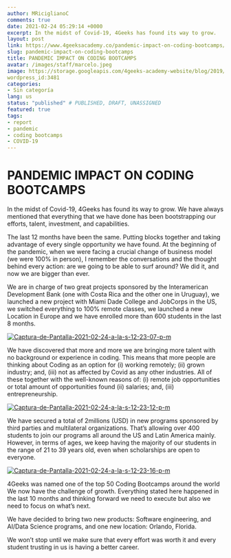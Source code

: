 ```yaml
---
author: MRiciglianoC
comments: true
date: 2021-02-24 05:29:14 +0000
excerpt: In the midst of Covid-19, 4Geeks has found its way to grow. 
layout: post
link: https://www.4geeksacademy.co/pandemic-impact-on-coding-bootcamps/
slug: pandemic-impact-on-coding-bootcamps
title: PANDEMIC IMPACT ON CODING BOOTCAMPS 
avatar: /images/staff/marcelo.jpeg
image: https://storage.googleapis.com/4geeks-academy-website/blog/2019/03/MAIN-BLOG-1024x270.jpg
wordpress_id:3481
categories:
- Sin categoría
lang: us
status: "published" # PUBLISHED, DRAFT, UNASSIGNED
featured: true
tags: 
- report
- pandemic 
- coding bootcamps 
- COVID-19
---
```


# PANDEMIC IMPACT ON CODING BOOTCAMPS 

In the midst of Covid-19, 4Geeks has found its way to grow. We have always mentioned that everything that we have done has been bootstrapping our efforts, talent, investment, and capabilities. 

The last 12 months have been the same. Putting blocks together and taking advantage of every single opportunity we have found. At the beginning of the pandemic, when we were facing a crucial change of business model (we were 100% in person), I remember the conversations and the thought behind every action: are we going to be able to surf around? We did it, and now we are bigger than ever.

We are in charge of two great projects sponsored by the Interamerican Development Bank (one with Costa Rica and the other one in Uruguay), we launched a new project with Miami Dade College and JobCorps in the US, we switched everything to 100% remote classes, we launched a new Location in Europe and we have enrolled more than 600 students in the last 8 months. 


<a href="https://ibb.co/kcgZSxV"><img src="https://i.ibb.co/j4vtrT9/Captura-de-Pantalla-2021-02-24-a-la-s-12-23-07-p-m.png" alt="Captura-de-Pantalla-2021-02-24-a-la-s-12-23-07-p-m" border="0"></a>


We have discovered that more and more we are bringing more talent with no background or experience in coding. This means that more people are thinking about Coding as an option for (i) working remotely; (ii) grown industry; and, (iii) not as affected by Covid as any other industries. All of these together with the well-known reasons of: (i) remote job opportunities or total amount of opportunities found (ii) salaries; and, (iii) entrepreneurship.


<a href="https://ibb.co/30jzkY4"><img src="https://i.ibb.co/WcMtspG/Captura-de-Pantalla-2021-02-24-a-la-s-12-23-12-p-m.png" alt="Captura-de-Pantalla-2021-02-24-a-la-s-12-23-12-p-m" border="0"></a>


We have secured a total of 2millions (USD) in new programs sponsored by third parties and multilateral organizations. That’s allowing over 400 students to join our programs all around the US and Latin America mainly. However, in terms of ages, we keep having the majority of our students in the range of 21 to 39 years old, even when scholarships are open to everyone. 


<a href="https://ibb.co/7Rr7bNR"><img src="https://i.ibb.co/z7PKNH7/Captura-de-Pantalla-2021-02-24-a-la-s-12-23-16-p-m.png" alt="Captura-de-Pantalla-2021-02-24-a-la-s-12-23-16-p-m" border="0"></a>


4Geeks was named one of the top 50 Coding Bootcamps around the world We now have the challenge of growth. Everything stated here happened in the last 10 months and thinking forward we need to execute but also we need to focus on what’s next. 

We have decided to bring two new products: Software engineering, and AI/Data Science programs, and one new location: Orlando, Florida. 

We won’t stop until we make sure that every effort was worth it and every student trusting in us is having a better career. 

